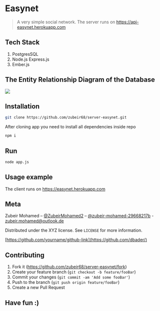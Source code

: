 # Easynet
> A very simple social network. The server runs on https://api-easynet.herokuapp.com

## Tech Stack

1. PostgresSQL
2. Node.js Express.js
3. Ember.js 

## The Entity Relationship Diagram of the Database

![](https://imgur.com/N5kgk7I.png)

## Installation

```sh
git clone https://github.com/zubeir68/server-easynet.git 
```
After cloning app you need to install all dependencies inside repo

```sh
npm i
```

## Run

```sh
node app.js
```

## Usage example

The client runs on https://easynet.herokuapp.com


## Meta

Zubeir Mohamed – [@ZubeirMohamed2](https://twitter.com/ZubeirMohamed2) – [@zubeir-mohamed-29668217b](https://www.linkedin.com/in/zubeir-mohamed-29668217b/) - zubeir.mohamed@outlook.de

Distributed under the XYZ license. See ``LICENSE`` for more information.

[https://github.com/yourname/github-link](https://github.com/dbader/)

## Contributing

1. Fork it (<https://github.com/zubeir68/server-easynet/fork>)
2. Create your feature branch (`git checkout -b feature/fooBar`)
3. Commit your changes (`git commit -am 'Add some fooBar'`)
4. Push to the branch (`git push origin feature/fooBar`)
5. Create a new Pull Request

## Have fun :)
